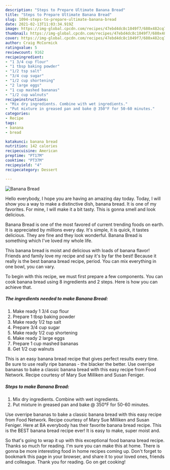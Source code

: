 ```yaml
---
description: "Steps to Prepare Ultimate Banana Bread"
title: "Steps to Prepare Ultimate Banana Bread"
slug: 1094-steps-to-prepare-ultimate-banana-bread
date: 2021-02-13T11:03:34.919Z
image: https://img-global.cpcdn.com/recipes/47ebd4dc8c1049f7/680x482cq70/banana-bread-recipe-main-photo.jpg
thumbnail: https://img-global.cpcdn.com/recipes/47ebd4dc8c1049f7/680x482cq70/banana-bread-recipe-main-photo.jpg
cover: https://img-global.cpcdn.com/recipes/47ebd4dc8c1049f7/680x482cq70/banana-bread-recipe-main-photo.jpg
author: Craig McCormick
ratingvalue: 5
reviewcount: 9162
recipeingredient:
- "1 3/4 cup flour"
- "1 tbsp baking powder"
- "1/2 tsp salt"
- "3/4 cup sugar"
- "1/2 cup shortening"
- "2 large eggs"
- "1 cup mashed bananas"
- "1/2 cup walnuts"
recipeinstructions:
- "Mix dry ingredients. Combine with wet ingredients."
- "Put mixture in greased pan and bake @ 350°F for 50-60 minutes."
categories:
- Recipe
tags:
- banana
- bread

katakunci: banana bread 
nutrition: 142 calories
recipecuisine: American
preptime: "PT17M"
cooktime: "PT37M"
recipeyield: "4"
recipecategory: Dessert

---
```



![Banana Bread](https://img-global.cpcdn.com/recipes/47ebd4dc8c1049f7/680x482cq70/banana-bread-recipe-main-photo.jpg)

Hello everybody, I hope you are having an amazing day today. Today, I will show you a way to make a distinctive dish, banana bread. It is one of my favorites. For mine, I will make it a bit tasty. This is gonna smell and look delicious.

Banana Bread is one of the most favored of current trending foods on earth. It is appreciated by millions every day. It's simple, it is quick, it tastes delicious. They are fine and they look wonderful. Banana Bread is something which I've loved my whole life.

This banana bread is moist and delicious with loads of banana flavor! Friends and family love my recipe and say it&#39;s by far the best! Because it really is the best banana bread recipe, period. You can mix everything in one bowl, you can vary.


To begin with this recipe, we must first prepare a few components. You can cook banana bread using 8 ingredients and 2 steps. Here is how you can achieve that.

<!--inarticleads1-->

##### The ingredients needed to make Banana Bread:

1. Make ready 1 3/4 cup flour
1. Prepare 1 tbsp baking powder
1. Make ready 1/2 tsp salt
1. Prepare 3/4 cup sugar
1. Make ready 1/2 cup shortening
1. Make ready 2 large eggs
1. Prepare 1 cup mashed bananas
1. Get 1/2 cup walnuts


This is an easy banana bread recipe that gives perfect results every time. Be sure to use really ripe bananas - the blacker the better. Use overripe bananas to bake a classic banana bread with this easy recipe from Food Network. Recipe courtesy of Mary Sue Milliken and Susan Feniger. 

<!--inarticleads2-->

##### Steps to make Banana Bread:

1. Mix dry ingredients. Combine with wet ingredients.
1. Put mixture in greased pan and bake @ 350°F for 50-60 minutes.


Use overripe bananas to bake a classic banana bread with this easy recipe from Food Network. Recipe courtesy of Mary Sue Milliken and Susan Feniger. Here at BA everybody has their favorite banana bread recipe. This is the BEST banana bread recipe ever! It is easy to make, super moist and. 

So that's going to wrap it up with this exceptional food banana bread recipe. Thanks so much for reading. I'm sure you can make this at home. There is gonna be more interesting food in home recipes coming up. Don't forget to bookmark this page in your browser, and share it to your loved ones, friends and colleague. Thank you for reading. Go on get cooking!
